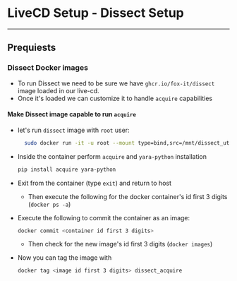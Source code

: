 # LiveCD Setup - Dissect Setup
------------

## Prequiests
### Dissect Docker images
  -  To run Dissect we need to be sure we have `ghcr.io/fox-it/dissect` image loaded in our live-cd.
  -  Once it's loaded we can customize it to handle `acquire` capabilities

#### Make Dissect image capable to run `acquire`
  -  let's run `dissect` image with `root` user:
      ```bash
        sudo docker run -it -u root --mount type=bind,src=/mnt/dissect_utils/dissect_mnt,target=/dissect_mnt,readonly ghcr.io/fox-it/dissect
      ```

  -   Inside the container perform `acquire` and `yara-python` installation
      ```bash
      pip install acquire yara-python
      ```
  -   Exit from the container (type `exit`) and return to host
      -  Then execute the following for the docker container's id first 3 digits (`docker ps -a`)
  -   Execute the following to commit the container as an image:
      ```bash
      docker commit <container id first 3 digits>
      ```
      - Then check for the new image's id first 3 digits (`docker images`)
  -   Now you can tag the image with
      ```bash
      docker tag <image id first 3 digits> dissect_acquire
      ```
     
  
